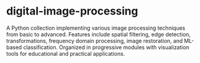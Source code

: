 # digital-image-processing
A Python collection implementing various image processing techniques from basic to advanced. Features include spatial filtering, edge detection, transformations, frequency domain processing, image restoration, and ML-based classification. Organized in progressive modules with visualization tools for educational and practical applications.
